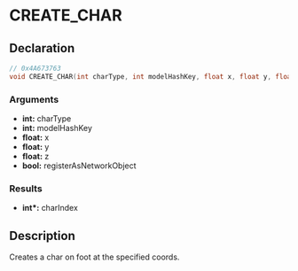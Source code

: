 # CREATE_CHAR

## Declaration
```cpp
// 0x4A673763
void CREATE_CHAR(int charType, int modelHashKey, float x, float y, float z, int* charIndex, bool registerAsNetworkObject);
```

### Arguments
- **int:** charType
- **int:** modelHashKey
- **float:** x
- **float:** y
- **float:** z
- **bool:** registerAsNetworkObject

### Results
- **int\*:** charIndex

## Description
Creates a char on foot at the specified coords.